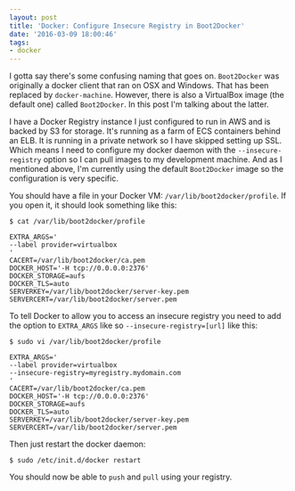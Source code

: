 ```yaml
---
layout: post
title: 'Docker: Configure Insecure Registry in Boot2Docker'
date: '2016-03-09 18:00:46'
tags:
- docker
---
```


I gotta say there's some confusing naming that goes on. `Boot2Docker` was originally a docker client that ran on OSX and Windows. That has been replaced by `docker-machine`. However, there is also a VirtualBox image (the default one) called `Boot2Docker`. In this post I'm talking about the latter.

I have a Docker Registry instance I just configured to run in AWS and is backed by S3 for storage. It's running as a farm of ECS containers behind an ELB. It is running in a private network so I have skipped setting up SSL. Which means I need to configure my docker daemon with the `--insecure-registry` option so I can pull images to my development machine. And as I mentioned above, I'm currently using the default `Boot2Docker` image so the configuration is very specific.

You should have a file in your Docker VM: `/var/lib/boot2docker/profile`. If you open it, it should look something like this:

    $ cat /var/lib/boot2docker/profile

    EXTRA_ARGS='
    --label provider=virtualbox
    '
    CACERT=/var/lib/boot2docker/ca.pem
    DOCKER_HOST='-H tcp://0.0.0.0:2376'
    DOCKER_STORAGE=aufs
    DOCKER_TLS=auto
    SERVERKEY=/var/lib/boot2docker/server-key.pem
    SERVERCERT=/var/lib/boot2docker/server.pem
    
To tell Docker to allow you to access an insecure registry you need to add the option to `EXTRA_ARGS` like so `--insecure-registry=[url]` like this:

    $ sudo vi /var/lib/boot2docker/profile

    EXTRA_ARGS='
    --label provider=virtualbox
    --insecure-registry=myregistry.mydomain.com
    '
    CACERT=/var/lib/boot2docker/ca.pem
    DOCKER_HOST='-H tcp://0.0.0.0:2376'
    DOCKER_STORAGE=aufs
    DOCKER_TLS=auto
    SERVERKEY=/var/lib/boot2docker/server-key.pem
    SERVERCERT=/var/lib/boot2docker/server.pem

Then just restart the docker daemon:

    $ sudo /etc/init.d/docker restart

You should now be able to `push` and `pull` using your registry. 